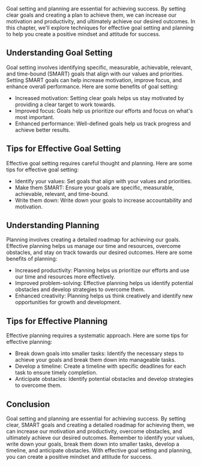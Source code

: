 
Goal setting and planning are essential for achieving success. By setting clear goals and creating a plan to achieve them, we can increase our motivation and productivity, and ultimately achieve our desired outcomes. In this chapter, we'll explore techniques for effective goal setting and planning to help you create a positive mindset and attitude for success.

Understanding Goal Setting
--------------------------

Goal setting involves identifying specific, measurable, achievable, relevant, and time-bound (SMART) goals that align with our values and priorities. Setting SMART goals can help increase motivation, improve focus, and enhance overall performance. Here are some benefits of goal setting:

* Increased motivation: Setting clear goals helps us stay motivated by providing a clear target to work towards.
* Improved focus: Goals help us prioritize our efforts and focus on what's most important.
* Enhanced performance: Well-defined goals help us track progress and achieve better results.

Tips for Effective Goal Setting
-------------------------------

Effective goal setting requires careful thought and planning. Here are some tips for effective goal setting:

* Identify your values: Set goals that align with your values and priorities.
* Make them SMART: Ensure your goals are specific, measurable, achievable, relevant, and time-bound.
* Write them down: Write down your goals to increase accountability and motivation.

Understanding Planning
----------------------

Planning involves creating a detailed roadmap for achieving our goals. Effective planning helps us manage our time and resources, overcome obstacles, and stay on track towards our desired outcomes. Here are some benefits of planning:

* Increased productivity: Planning helps us prioritize our efforts and use our time and resources more effectively.
* Improved problem-solving: Effective planning helps us identify potential obstacles and develop strategies to overcome them.
* Enhanced creativity: Planning helps us think creatively and identify new opportunities for growth and development.

Tips for Effective Planning
---------------------------

Effective planning requires a systematic approach. Here are some tips for effective planning:

* Break down goals into smaller tasks: Identify the necessary steps to achieve your goals and break them down into manageable tasks.
* Develop a timeline: Create a timeline with specific deadlines for each task to ensure timely completion.
* Anticipate obstacles: Identify potential obstacles and develop strategies to overcome them.

Conclusion
----------

Goal setting and planning are essential for achieving success. By setting clear, SMART goals and creating a detailed roadmap for achieving them, we can increase our motivation and productivity, overcome obstacles, and ultimately achieve our desired outcomes. Remember to identify your values, write down your goals, break them down into smaller tasks, develop a timeline, and anticipate obstacles. With effective goal setting and planning, you can create a positive mindset and attitude for success.
